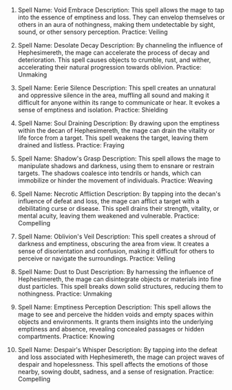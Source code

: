 1.  Spell Name: Void Embrace Description: This spell allows the mage to tap into the essence of emptiness and loss. They can envelop themselves or others in an aura of nothingness, making them undetectable by sight, sound, or other sensory perception. Practice: Veiling

2.  Spell Name: Desolate Decay Description: By channeling the influence of Hephesimereth, the mage can accelerate the process of decay and deterioration. This spell causes objects to crumble, rust, and wither, accelerating their natural progression towards oblivion. Practice: Unmaking

3.  Spell Name: Eerie Silence Description: This spell creates an unnatural and oppressive silence in the area, muffling all sound and making it difficult for anyone within its range to communicate or hear. It evokes a sense of emptiness and isolation. Practice: Shielding

4.  Spell Name: Soul Draining Description: By drawing upon the emptiness within the decan of Hephesimereth, the mage can drain the vitality or life force from a target. This spell weakens the target, leaving them drained and listless. Practice: Fraying

5.  Spell Name: Shadow's Grasp Description: This spell allows the mage to manipulate shadows and darkness, using them to ensnare or restrain targets. The shadows coalesce into tendrils or hands, which can immobilize or hinder the movement of individuals. Practice: Weaving

6.  Spell Name: Necrotic Affliction Description: By tapping into the decan's influence of defeat and loss, the mage can afflict a target with a debilitating curse or disease. This spell drains their strength, vitality, or mental acuity, leaving them weakened and vulnerable. Practice: Compelling

7.  Spell Name: Oblivion's Veil Description: This spell creates a shroud of darkness and emptiness, obscuring the area from view. It creates a sense of disorientation and confusion, making it difficult for others to perceive or navigate the surroundings. Practice: Veiling

8.  Spell Name: Dust to Dust Description: By harnessing the influence of Hephesimereth, the mage can disintegrate objects or materials into fine dust particles. This spell breaks down solid structures, reducing them to nothingness. Practice: Unmaking

9.  Spell Name: Emptiness Perception Description: This spell allows the mage to see and perceive the hidden voids and empty spaces within objects and environments. It grants them insights into the underlying emptiness and absence, revealing concealed passages or hidden compartments. Practice: Knowing

10. Spell Name: Despair's Whisper Description: By tapping into the defeat and loss associated with Hephesimereth, the mage can project waves of despair and hopelessness. This spell affects the emotions of those nearby, sowing doubt, sadness, and a sense of resignation. Practice: Compelling